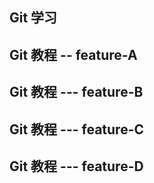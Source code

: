 ## Git 学习

## Git 教程 --  feature-A

## Git 教程 --- feature-B

## Git 教程 --- feature-C

## Git 教程 --- feature-D
